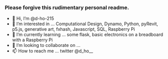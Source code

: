### Please forgive this rudimentary personal readme.

- 👋 Hi, I’m @d-ho-215
- 👀 I’m interested in ... Computational Design, Dynamo, Python, pyRevit, p5.js, generative art, fxhash, Javascript, SQL, Raspberry Pi
- 🌱 I’m currently learning ... some flask, basic electronics on a breadboard with a Raspberry Pi
- 💞️ I’m looking to collaborate on ... 
- 📫 How to reach me ... twitter @d_ho__

<!---
d-ho-215/d-ho-215 is a ✨ special ✨ repository because its `README.md` (this file) appears on your GitHub profile.
You can click the Preview link to take a look at your changes.
--->
